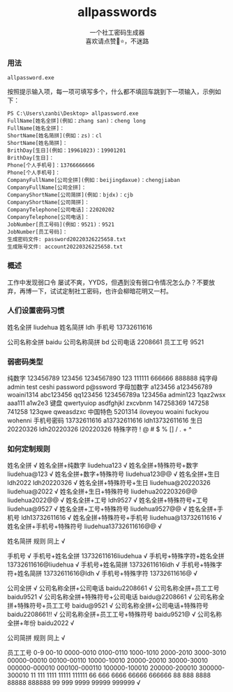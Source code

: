<h1 align="center">allpasswords</h1>
<p align="center">一个社工密码生成器<br/>喜欢请点赞🌟⭐，不迷路</p>

### 用法

```shell
allpassword.exe
```

按照提示输入项，每一项可填写多个，什么都不填回车跳到下一项输入，示例如下：

```shell
PS C:\Users\zanbi\Desktop> allpassword.exe
FullName[姓名全拼](例如：zhang san)：cheng long
FullName[姓名全拼]：  
ShortName[姓名简拼](例如：zs)：cl
ShortName[姓名简拼]：
BrithDay[生日](例如：19961023)：19901201
BrithDay[生日]：
Phone[个人手机号]：13766666666
Phone[个人手机号]：
CompanyFullName[公司全拼](例如：beijingdaxue)：chengjiaban
CompanyFullName[公司全拼]：
CompanyShortName[公司简拼](例如：bjdx)：cjb
CompanyShortName[公司简拼]：
CompanyTelephone[公司电话]：22020202
CompanyTelephone[公司电话]：
JobNumber[员工号码](例如：9521)：9521
JobNumber[员工号码]：
生成密码文件: password20220326225658.txt
生成账号文件: account20220326225658.txt
```

### 概述

工作中发现弱口令 屡试不爽，YYDS，但遇到没有弱口令情况怎么办？不要放弃，再博一下，试试定制社工密码，也许会柳暗花明又一村。

### 人们设置密码习惯

姓名全拼 liudehua
姓名简拼 ldh
手机号 13732611616

公司名称全拼 baidu
公司名称简拼 bd
公司电话 2208661
员工工号 9521

### 弱密码类型

纯数字 123456789 123456 1234567890 123 111111 666666 888888
纯字母 admin test ceshi password p@ssword
字母加数字 a123456 a123456789 woaini1314 abc123456 qq123456 123456789a 123456a admin123 1qaz2wsx aaa111 a1w2e3
键盘 qwertyuiop asdfghjkl zxcvbnm 147258369 147258 741258 123qwe qweasdzxc
中国特色 5201314 iloveyou woaini fuckyou wohenni
手机号密码 13732611616 a13732611616 ldh13732611616
生日 20220326 ldh20220326 l20220326
特殊字符 ! @ # $ % [] / . + ^

### 如何定制规则

姓名全拼 √
姓名全拼+纯数字 liudehua123 √
姓名全拼+特殊符号+数字 liudehua@123 √
姓名全拼+数字+特殊符号 liudehua123@@ √
姓名全拼+生日 ldh2022 ldh20220326 √
姓名全拼+特殊符号+生日 liudehua@20220326 liudehua@2022 √
姓名全拼+生日+特殊符号 liudehua20220326@@ liudehua2022@@ √
姓名全拼+工号 ldh9527 √
姓名全拼+特殊符号+工号 liudehua@9527 √
姓名全拼+工号+特殊符号 liudehua9527@@ √
姓名全拼+手机号 ldh13732611616 √
姓名全拼+特殊符号+手机号 liudehua@13732611616 √
姓名全拼+手机号+特殊符号 liudehua13732611616@@ √

姓名简拼 规则 同上 √

手机号 √
手机号+姓名全拼 13732611616liudehua √
手机号+特殊字符+姓名全拼 13732611616@liudehua √
手机号+姓名简拼 13732611616ldh √
手机号+特殊字符+姓名简拼 13732611616@ldh √
手机号+特殊字符 13732611616@ √

公司全拼 √
公司名称全拼+公司电话 baidu2208661 √
公司名称全拼+员工工号 baidu9521 √
公司名称全拼+特殊符号+公司电话 baidu@2208661 √
公司名称全拼+特殊符号+员工工号 baidu@9521 √
公司名称全拼+公司电话+特殊符号 baidu2208661!! √
公司名称全拼+员工工号+特殊符号 baidu9521@ √
公司名称全拼+年份 baidu2022 √

公司简拼 规则 同上 √

员工工号 0-9 00-10 0000-0010 0100-0110 1000-1010 2000-2010 3000-3010 00000-00010 00100-00110 10000-10010 20000-20010 30000-30010 000000-000010 000100-000110 100000-100010 200000-200010 300000-300010 11 111 1111 11111 111111 66 666 6666 66666 666666 88 888 8888 88888 888888 99 999 9999 99999 999999 √
